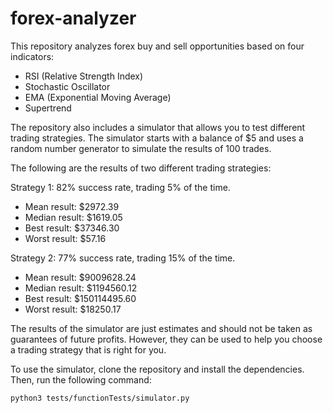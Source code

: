 # forex-analyzer

This repository analyzes forex buy and sell opportunities based on four indicators:
  - RSI (Relative Strength Index)
  - Stochastic Oscillator
  - EMA (Exponential Moving Average)
  - Supertrend

The repository also includes a simulator that allows you to test different trading strategies. The simulator starts with a balance of $5 and uses a random number generator to simulate the results of 100 trades.

The following are the results of two different trading strategies:

Strategy 1: 82% success rate, trading 5% of the time.
- Mean result: $2972.39
- Median result: $1619.05
- Best result: $37346.30
- Worst result: $57.16

Strategy 2: 77% success rate, trading 15% of the time.
- Mean result: $9009628.24
- Median result: $1194560.12
- Best result: $150114495.60
- Worst result: $18250.17

The results of the simulator are just estimates and should not be taken as guarantees of future profits. However, they can be used to help you choose a trading strategy that is right for you.

To use the simulator, clone the repository and install the dependencies. Then, run the following command:

```
python3 tests/functionTests/simulator.py
```
